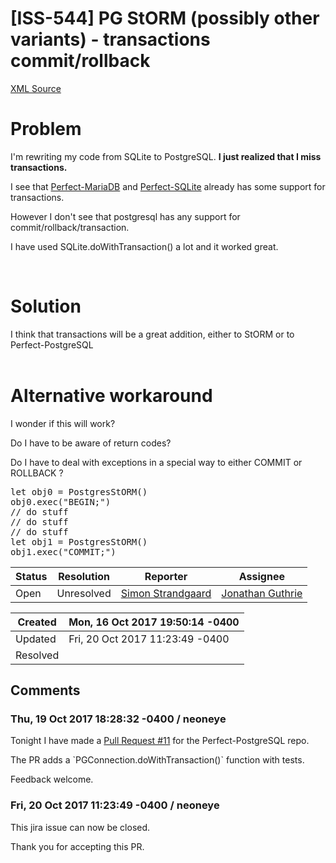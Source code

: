 # [ISS-544] PG StORM (possibly other variants) - transactions commit/rollback

[XML Source](../xml/ISS-544.xml)
<p><h1><a name="Problem"></a>Problem</h1>

<p>I'm rewriting my code from SQLite to PostgreSQL. <b>I just realized that I miss transactions.</b></p>

<p>I see that <a href="https://github.com/PerfectlySoft/Perfect-MariaDB/blob/master/Sources/MariaDB/MariaDB.swift#L306" class="external-link" rel="nofollow">Perfect-MariaDB</a> and <a href="https://github.com/PerfectlySoft/Perfect-SQLite/blob/master/Sources/PerfectSQLite/SQLite.swift#L169" class="external-link" rel="nofollow">Perfect-SQLite</a> already has some support for transactions.</p>

<p>However I don't see that postgresql has any support for commit/rollback/transaction.</p>

<p>I have used SQLite.doWithTransaction() a lot and it worked great.</p>

<p> </p>
<h1><a name="Solution"></a>Solution</h1>

<p>I think that transactions will be a great addition, either to StORM or to Perfect-PostgreSQL<br/>
  </p>
<h1><a name="Alternativeworkaround"></a>Alternative workaround</h1>

<p>I wonder if this will work?</p>

<p>Do I have to be aware of return codes?</p>

<p>Do I have to deal with exceptions in a special way to either COMMIT or ROLLBACK ?</p>
<div class="code panel" style="border-width: 1px;"><div class="codeContent panelContent">
<pre class="code-none">
let obj0 = PostgresStORM()
obj0.exec("BEGIN;")
// do stuff
// do stuff
// do stuff
let obj1 = PostgresStORM()
obj1.exec("COMMIT;")
</pre>
</div></div></p>





Status|Resolution|Reporter|Assignee
------|----------|--------|--------
Open|Unresolved|[Simon Strandgaard](neoneye)|[Jonathan Guthrie]($jono)





Created|Mon, 16 Oct 2017 19:50:14 -0400
-------|--------------
Updated|Fri, 20 Oct 2017 11:23:49 -0400
Resolved|


## Comments




### Thu, 19 Oct 2017 18:28:32 -0400 / neoneye 

<p><p>Tonight I have made a <a href="https://github.com/PerfectlySoft/Perfect-PostgreSQL/pull/11" class="external-link" rel="nofollow">Pull Request #11</a> for the Perfect-PostgreSQL repo.</p>

<p>The PR adds a `PGConnection.doWithTransaction()` function with tests.</p>

<p>Feedback welcome.</p></p>


### Fri, 20 Oct 2017 11:23:49 -0400 / neoneye 

<p><p>This jira issue can now be closed.</p>

<p>Thank you for accepting this PR.</p></p>


